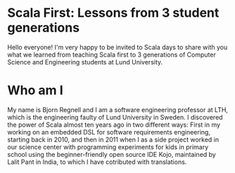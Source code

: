 # Scala First: Lessons from 3 student generations

Hello everyone! I'm very happy to be invited to Scala days to share with you what we learned from teaching Scala first to 3 generations of Computer Science and Engineering students at Lund University. 

# Who am I

My name is Bjorn Regnell and I am a software engineering professor at LTH, which is the engineering faulty of Lund University in Sweden. I discovered the power of Scala almost ten years ago in two different ways: First in my working on an embedded DSL for software requirements engineering, starting back in 2010, and then in 2011 when I as a side project worked in our science center with programming experiments for kids in primary school using the beginner-friendly open source IDE Kojo, maintained by Lalit Pant in India, to which I have cotributed with translations.
